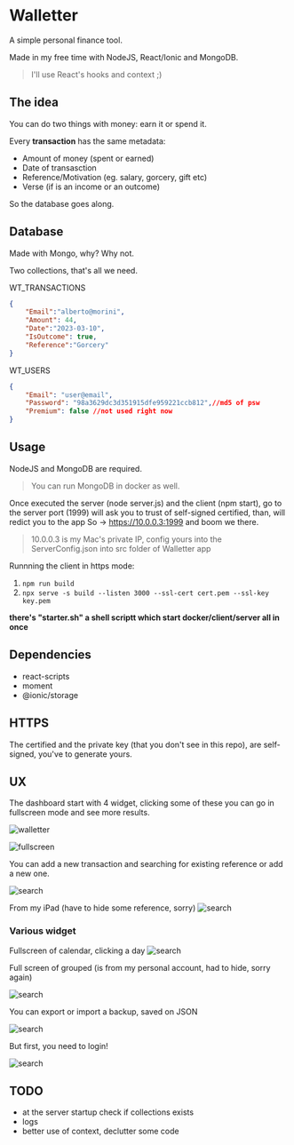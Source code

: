 
# Walletter

A simple personal finance tool.

Made in my free time with NodeJS, React/Ionic and MongoDB.
> I'll use React's hooks and context ;)

## The idea
You can do two things with money: earn it or spend it.

Every **transaction** has the same metadata:

- Amount of money (spent or earned)
- Date of transasction
- Reference/Motivation (eg. salary, gorcery, gift etc)
- Verse (if is an income or an outcome)

So the database goes along.

## Database

Made with Mongo, why? Why not.

Two collections, that's all we need.

WT_TRANSACTIONS
```json
{
    "Email":"alberto@morini",
    "Amount": 44,
    "Date":"2023-03-10",
    "IsOutcome": true,
    "Reference":"Gorcery"
}
```
WT_USERS

```JSON
{
    "Email": "user@email",
    "Password": "98a3629dc3d351915dfe959221ccb812",//md5 of psw
    "Premium": false //not used right now
}
```

## Usage

NodeJS and MongoDB are required.
> You can run MongoDB in docker as well.

Once executed the server (node server.js) and the client (npm start), go to the server port (1999) will ask you to trust of self-signed certified, than, will redict you to the app
So -> https://10.0.0.3:1999 and boom we there.
> 10.0.0.3 is my Mac's private IP, config yours into the ServerConfig.json into src folder of Walletter app

Runnning the client in https mode:

1. `npm run build`
2. `npx serve -s build --listen 3000 --ssl-cert cert.pem --ssl-key key.pem`

**there's "starter.sh" a shell scriptt which start docker/client/server all in once**

## Dependencies

- react-scripts
- moment
- @ionic/storage


## HTTPS 
The certified and the private key (that you don't see in this repo), are self-signed, you've to generate yours.

## UX

The dashboard start with 4 widget, clicking some of these you can go in fullscreen mode and see more results.


![walletter](./docs/img/1.png)

![fullscreen](./docs/img/fullscreen.jpg)


You can add a new transaction and searching for existing reference or add a new one.

![search](./docs/img/search.jpg)

From my iPad (have to hide some reference, sorry)
![search](./docs/img/from_iPad.jpg)


### Various widget

Fullscreen of calendar, clicking a day 
![search](./docs/img/allOfDay.jpg)

Full screen of grouped (is from my personal account, had to hide, sorry again)

![search](./docs/img/grouped.jpg)

You can export or import a backup, saved on JSON

![search](./docs/img/expoimpo.jpg)


But first, you need to login!

![search](./docs/img/login.png)

## TODO

- at the server startup check if collections exists
- logs
- better use of context, declutter some code